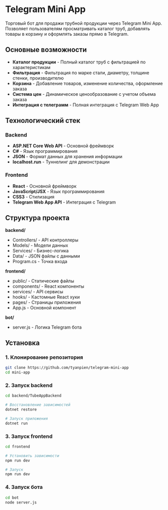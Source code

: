 # Telegram Mini App

Торговый бот для продажи трубной продукции через Telegram Mini App. Позволяет пользователям просматривать каталог труб, добавлять товары в корзину и оформлять заказы прямо в Telegram.

## Основные возможности

- **Каталог продукции** - Полный каталог труб с фильтрацией по характеристикам
- **Фильтрация** - Фильтрация по марке стали, диаметру, толщине стенки, производителю
- **Корзина** - Добавление товаров, изменение количества, оформление заказа
- **Система цен** - Динамическое ценообразование с учетом объема заказа
- **Интеграция с телеграмм** - Полная интеграция с Telegram Web App

## Технологический стек

### Backend
- **ASP.NET Core Web API** - Основной фреймворк
- **C#** - Язык программирования
- **JSON** - Формат данных для хранения информации
- **localhost.run** - Туннелинг для демонстрации

### Frontend
- **React** - Основной фреймворк
- **JavaScript/JSX** - Язык программирования
- **CSS3** - Стилизация
- **Telegram Web App API** - Интеграция с Telegram

## Структура проекта

**backend/**
- Controllers/ - API контроллеры
- Models/ - Модели данных
- Services/ - Бизнес-логика
- Data/ - JSON файлы с данными
- Program.cs - Точка входа

**frontend/**
- public/ - Статические файлы
- components/ - React компоненты
- services/ - API сервисы
- hooks/ - Кастомные React хуки
- pages/ - Страницы приложения
- App.js - Основной компонент

**bot/**
- server.js - Логика Telegram бота

## Установка

### 1. Клонирование репозитория

```bash
git clone https://github.com/tyanpien/telegram-mini-app
cd mini-app
```

### 2. Запуск backend

```bash
cd backend/TubeAppBackend

# Восстановление зависимостей
dotnet restore

# Запуск приложения
dotnet run
```

### 3. Запуск frontend

```bash
cd frontend

# Установить зависимости
npm run dev

# Запуск
npm run dev
```

### 4. Запуск бота

```bash
cd bot
node server.js
```
